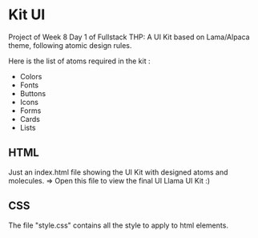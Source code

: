 # Kit UI
Project of Week 8 Day 1 of Fullstack THP:
A UI Kit based on Lama/Alpaca theme, following atomic design rules.

Here is the list of atoms required in the kit :

- Colors
- Fonts
- Buttons
- Icons
- Forms
- Cards
- Lists

## HTML
Just an index.html file showing the UI Kit with designed atoms and molecules.
=> Open this file to view the final UI Llama UI Kit :)

## CSS
The file "style.css" contains all the style to apply to html elements.